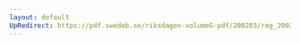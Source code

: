```yaml
---
layout: default
UpRedirect: https://pdf.swedeb.se/riksdagen-volumeG-pdf/200203/reg_200203/reg_200203_0088.pdf
---
```

